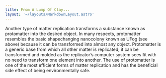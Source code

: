 ```yaml
---
title: From A Lump Of Clay...
layout: '~/layouts/MarkdownLayout.astro'
---
```

Another type of matter replication transforms a substance known as protomatter
into the desired object. In many respects, protomatter resembles the basic
shapechanging nanocolony known as UFog (see above) because it can be
transformed into almost any object. Protomatter is a generic base from which
all other matter is replicated; it can be transformed and molded as the
replicator’s computer system sees fit with no need to transform one element
into another. The use of protomatter is one of the most efficient forms of
matter replication and has the beneficial side effect of being environmentally
safe.

